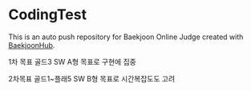 # CodingTest
This is an auto push repository for Baekjoon Online Judge created with [BaekjoonHub](https://github.com/BaekjoonHub/BaekjoonHub).

1차 목표 골드3 SW A형 목표로 구현에 집중

2차목표 골드1~플래5 SW B형 목표로 시간복잡도도 고려
